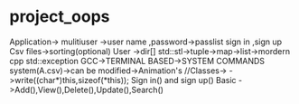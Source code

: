 # project_oops
Application->                         mulitiuser ->user name ,password->passlist                          sign in ,sign up                         Csv files->sorting(optional)                         User ->dir[]                         std::stl->tuple->map->list->mordern cpp                         std::exception                         GCC->TERMINAL BASED->SYSTEM COMMANDS                         system(A.csv)->can be modified->Animation's                         //Classes->                         ->write((char*)this,sizeof(*this));                         Sign in() and sign up()                         Basic ->Add(),View(),Delete(),Update(),Search()
